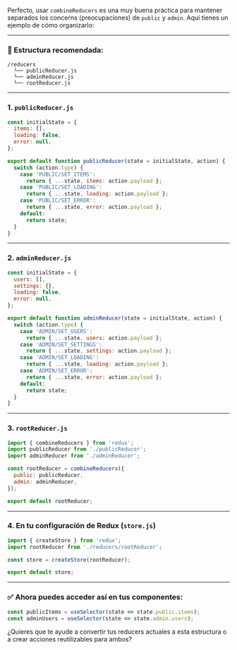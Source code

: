 Perfecto, usar `combineReducers` es una muy buena práctica para mantener separados los concerns (preocupaciones) de `public` y `admin`. Aquí tienes un ejemplo de cómo organizarlo:

---

### 📁 Estructura recomendada:

```
/reducers
  └── publicReducer.js
  └── adminReducer.js
  └── rootReducer.js
```

---

### 1. `publicReducer.js`

```js
const initialState = {
  items: [],
  loading: false,
  error: null,
};

export default function publicReducer(state = initialState, action) {
  switch (action.type) {
    case 'PUBLIC/SET_ITEMS':
      return { ...state, items: action.payload };
    case 'PUBLIC/SET_LOADING':
      return { ...state, loading: action.payload };
    case 'PUBLIC/SET_ERROR':
      return { ...state, error: action.payload };
    default:
      return state;
  }
}
```

---

### 2. `adminReducer.js`

```js
const initialState = {
  users: [],
  settings: {},
  loading: false,
  error: null,
};

export default function adminReducer(state = initialState, action) {
  switch (action.type) {
    case 'ADMIN/SET_USERS':
      return { ...state, users: action.payload };
    case 'ADMIN/SET_SETTINGS':
      return { ...state, settings: action.payload };
    case 'ADMIN/SET_LOADING':
      return { ...state, loading: action.payload };
    case 'ADMIN/SET_ERROR':
      return { ...state, error: action.payload };
    default:
      return state;
  }
}
```

---

### 3. `rootReducer.js`

```js
import { combineReducers } from 'redux';
import publicReducer from './publicReducer';
import adminReducer from './adminReducer';

const rootReducer = combineReducers({
  public: publicReducer,
  admin: adminReducer,
});

export default rootReducer;
```

---

### 4. En tu configuración de Redux (`store.js`)

```js
import { createStore } from 'redux';
import rootReducer from './reducers/rootReducer';

const store = createStore(rootReducer);

export default store;
```

---

### ✅ Ahora puedes acceder así en tus componentes:

```js
const publicItems = useSelector(state => state.public.items);
const adminUsers = useSelector(state => state.admin.users);
```

¿Quieres que te ayude a convertir tus reducers actuales a esta estructura o a crear acciones reutilizables para ambos?
